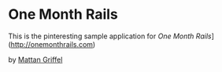 # One Month Rails

This is the pinteresting sample application for *One Month Rails*](http://onemonthrails.com)

by [Mattan Griffel](http://mattangriffel.com)